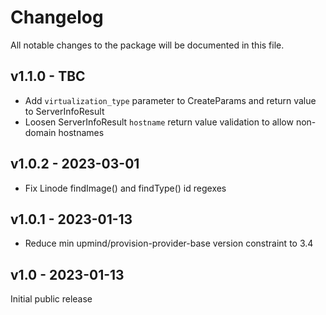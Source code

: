 # Changelog

All notable changes to the package will be documented in this file.

## v1.1.0 - TBC

- Add `virtualization_type` parameter to CreateParams and return value to ServerInfoResult
- Loosen ServerInfoResult `hostname` return value validation to allow non-domain hostnames

## v1.0.2 - 2023-03-01

- Fix Linode findImage() and findType() id regexes

## v1.0.1 - 2023-01-13

- Reduce min upmind/provision-provider-base version constraint to 3.4

## v1.0 - 2023-01-13

Initial public release
